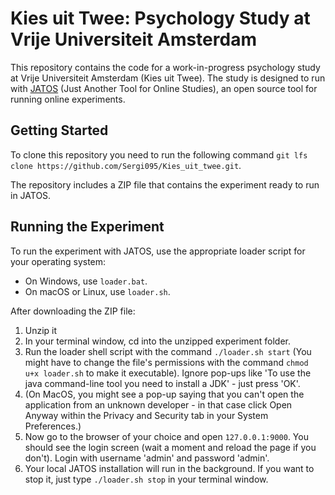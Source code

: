 # Kies uit Twee: Psychology Study at Vrije Universiteit Amsterdam

This repository contains the code for a work-in-progress psychology study at Vrije Universiteit Amsterdam (Kies uit Twee). The study is designed to run with [JATOS](https://www.jatos.org/Whats-JATOS.html) (Just Another Tool for Online Studies), an open source tool for running online experiments.

## Getting Started

To clone this repository you need to run the following command `git lfs clone https://github.com/Sergi095/Kies_uit_twee.git`.

The repository includes a ZIP file that contains the experiment ready to run in JATOS. 

## Running the Experiment

To run the experiment with JATOS, use the appropriate loader script for your operating system:

- On Windows, use `loader.bat`.
- On macOS or Linux, use `loader.sh`.

After downloading the ZIP file:

1. Unzip it
2. In your terminal window, cd into the unzipped experiment folder.
3. Run the loader shell script with the command `./loader.sh start` (You might have to change the file's permissions with the command `chmod u+x loader.sh` to make it executable). Ignore pop-ups like 'To use the java command-line tool you need to install a JDK' - just press 'OK'.
4. (On MacOS, you might see a pop-up saying that you can't open the application from an unknown developer - in that case click Open Anyway within the Privacy and Security tab in your System Preferences.)
5. Now go to the browser of your choice and open `127.0.0.1:9000`. You should see the login screen (wait a moment and reload the page if you don't). Login with username 'admin' and password 'admin'.
6. Your local JATOS installation will run in the background. If you want to stop it, just type `./loader.sh stop` in your terminal window.
